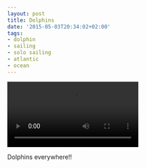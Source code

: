 ```yaml
---
layout: post
title: Dolphins
date: '2015-05-03T20:34:02+02:00'
tags:
- dolphin
- sailing
- solo sailing
- atlantic
- ocean
---
```

<video controls><source src="/files/tumblr_nnse7abP0A1tq106b_720.mp4" type="video/mp4"></source></video>

Dolphins everywhere!!

